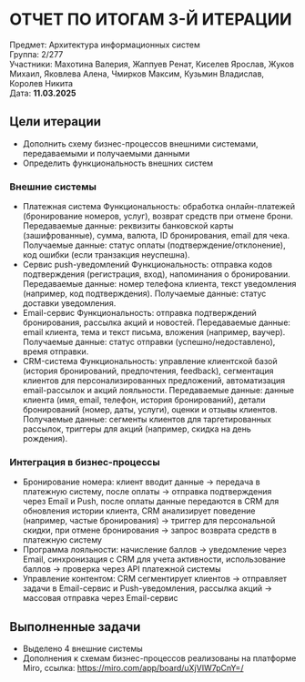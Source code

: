 # ОТЧЕТ ПО ИТОГАМ 3-Й ИТЕРАЦИИ
Предмет: Архитектура информационных систем  
Группа: 2/277  
Участники: Махотина Валерия, Жаппуев Ренат, Киселев Ярослав, Жуков Михаил, Яковлева Алена, Чмирков Максим, Кузьмин Владислав, Королев Никита  
Дата: **11.03.2025**

## Цели итерации
- Дополнить схему бизнес-процессов внешними системами, передаваемыми и получаемыми данными
- Определить функциональность внешних систем

### Внешние системы
- Платежная система
Функциональность: обработка онлайн-платежей (бронирование номеров, услуг), возврат средств при отмене брони.
Передаваемые данные: реквизиты банковской карты (зашифрованные), сумма, валюта, ID бронирования, email для чека.
Получаемые данные: статус оплаты (подтверждение/отклонение), код ошибки (если транзакция неуспешна).
- Сервис push-уведомлений
Функциональность: отправка кодов подтверждения (регистрация, вход), напоминания о бронировании.
Передаваемые данные: номер телефона клиента, текст уведомления (например, код подтверждения).
Получаемые данные: статус доставки уведомления.
- Email-сервис
Функциональность: отправка подтверждений бронирования, рассылка акций и новостей.
Передаваемые данные: email клиента, тема и текст письма, вложения (например, ваучер).
Получаемые данные: статус отправки (успешно/недоставлено), время отправки.
- CRM-система
Функциональность: управление клиентской базой (история бронирований, предпочтения, feedback), сегментация клиентов для
персонализированных предложений, автоматизация email-рассылок и акций лояльности.
Передаваемые данные: данные клиента (имя, email, телефон, история бронирований), детали бронирований (номер, даты, услуги), оценки и
отзывы клиентов.
Получаемые данные: сегменты клиентов для таргетированных рассылок, триггеры для акций (например, скидка на день рождения).

### Интеграция в бизнес-процессы
- Бронирование номера: клиент вводит данные → передача в платежную систему, после оплаты → отправка подтверждения через Email и Push,
после оплаты данные передаются в CRM для обновления истории клиента, CRM анализирует поведение (например, частые бронирования) →
триггер для персональной скидки, при отмене бронирования → запрос возврата средств в платежную систему
- Программа лояльности: начисление баллов → уведомление через Email, синхронизация с CRM для учета активности, использование баллов →
проверка через API платежной системы
- Управление контентом: CRM сегментирует клиентов → отправляет задачи в Email-сервис и Push-уведомления, рассылка акций → массовая
отправка через Email-сервис

## Выполненные задачи
- Выделено 4 внешние системы
- Дополнения к схемам бизнес-процессов реализованы на платформе Miro, ссылка: https://miro.com/app/board/uXjVIW7pCnY=/
